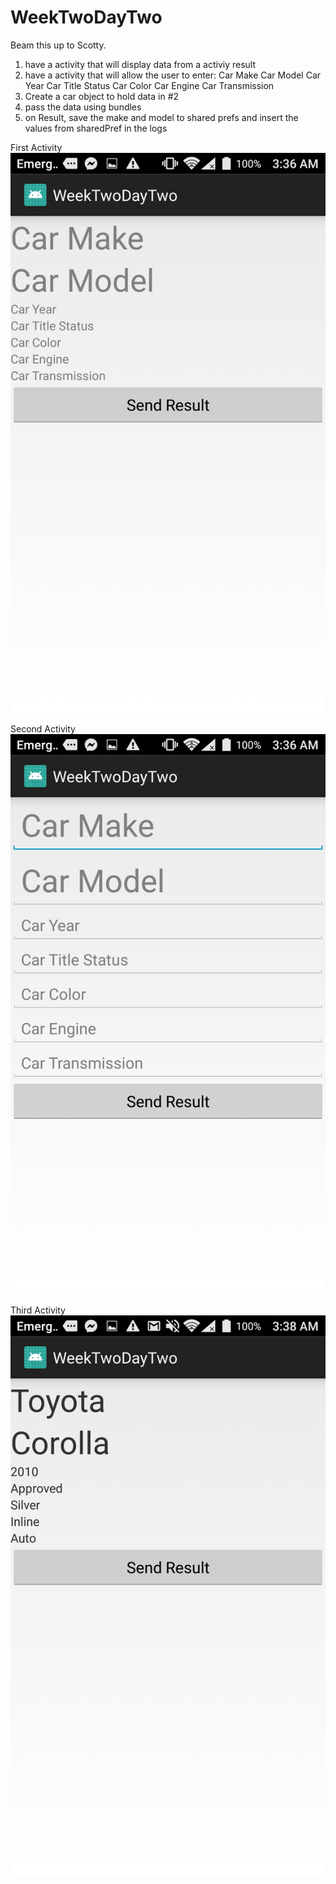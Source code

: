 # WeekTwoDayTwo
Beam this up to Scotty.

1.  have a activity that will display data from a activiy result
2.  have a activity that will allow the user to enter:
       Car Make
       Car Model
       Car Year
       Car Title Status
       Car Color
       Car Engine
       Car Transmission
3.  Create a car object to hold data in #2
4.  pass the data using bundles
6.  on Result, save the make and model to shared prefs and insert the values from sharedPref in the logs


First Activity
 ![](NewPicFolder/PicOne.png)
 
 
 
 Second Activity
 ![](NewPicFolder/PicTwo.png)
 
 
 
 Third Activity
 ![](NewPicFolder/PicThree.png)
